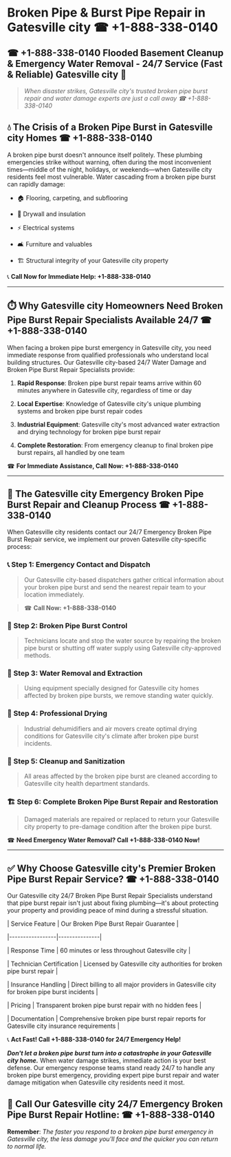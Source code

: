# Broken Pipe & Burst Pipe Repair in Gatesville city ☎ +1-888-338-0140  
## ☎ +1-888-338-0140 Flooded Basement Cleanup & Emergency Water Removal - 24/7 Service (Fast & Reliable) Gatesville city 🚨  

> *When disaster strikes, Gatesville city's trusted broken pipe burst repair and water damage experts are just a call away ☎ +1-888-338-0140*  

## 💧 The Crisis of a Broken Pipe Burst in Gatesville city Homes ☎ +1-888-338-0140  

A broken pipe burst doesn't announce itself politely. These plumbing emergencies strike without warning, often during the most inconvenient times—middle of the night, holidays, or weekends—when Gatesville city residents feel most vulnerable. Water cascading from a broken pipe burst can rapidly damage:  

* 🏠 Flooring, carpeting, and subflooring  
* 🧱 Drywall and insulation  
* ⚡ Electrical systems  
* 🛋️ Furniture and valuables  
* 🏗️ Structural integrity of your Gatesville city property  

📞 **Call Now for Immediate Help: +1-888-338-0140**  

---  

## ⏱️ Why Gatesville city Homeowners Need Broken Pipe Burst Repair Specialists Available 24/7 ☎ +1-888-338-0140  

When facing a broken pipe burst emergency in Gatesville city, you need immediate response from qualified professionals who understand local building structures. Our Gatesville city-based 24/7 Water Damage and Broken Pipe Burst Repair Specialists provide:  

1. **Rapid Response**: Broken pipe burst repair teams arrive within 60 minutes anywhere in Gatesville city, regardless of time or day  
2. **Local Expertise**: Knowledge of Gatesville city's unique plumbing systems and broken pipe burst repair codes  
3. **Industrial Equipment**: Gatesville city's most advanced water extraction and drying technology for broken pipe burst repair  
4. **Complete Restoration**: From emergency cleanup to final broken pipe burst repairs, all handled by one team  

☎ **For Immediate Assistance, Call Now: +1-888-338-0140**  

---  

## 🔧 The Gatesville city Emergency Broken Pipe Burst Repair and Cleanup Process ☎ +1-888-338-0140  

When Gatesville city residents contact our 24/7 Emergency Broken Pipe Burst Repair service, we implement our proven Gatesville city-specific process:  

### 📞 Step 1: Emergency Contact and Dispatch  
> Our Gatesville city-based dispatchers gather critical information about your broken pipe burst and send the nearest repair team to your location immediately.  
> ☎ **Call Now: +1-888-338-0140**  

### 🚿 Step 2: Broken Pipe Burst Control  
> Technicians locate and stop the water source by repairing the broken pipe burst or shutting off water supply using Gatesville city-approved methods.  

### 🌊 Step 3: Water Removal and Extraction  
> Using equipment specially designed for Gatesville city homes affected by broken pipe bursts, we remove standing water quickly.  

### 💨 Step 4: Professional Drying  
> Industrial dehumidifiers and air movers create optimal drying conditions for Gatesville city's climate after broken pipe burst incidents.  

### 🧼 Step 5: Cleanup and Sanitization  
> All areas affected by the broken pipe burst are cleaned according to Gatesville city health department standards.  

### 🏗️ Step 6: Complete Broken Pipe Burst Repair and Restoration  
> Damaged materials are repaired or replaced to return your Gatesville city property to pre-damage condition after the broken pipe burst.  

☎ **Need Emergency Water Removal? Call +1-888-338-0140 Now!**  

---  

## ✅ Why Choose Gatesville city's Premier Broken Pipe Burst Repair Service? ☎ +1-888-338-0140  

Our Gatesville city 24/7 Broken Pipe Burst Repair Specialists understand that pipe burst repair isn't just about fixing plumbing—it's about protecting your property and providing peace of mind during a stressful situation.  

| Service Feature | Our Broken Pipe Burst Repair Guarantee |  
|-----------------|---------------|  
| Response Time | 60 minutes or less throughout Gatesville city |  
| Technician Certification | Licensed by Gatesville city authorities for broken pipe burst repair |  
| Insurance Handling | Direct billing to all major providers in Gatesville city for broken pipe burst incidents |  
| Pricing | Transparent broken pipe burst repair with no hidden fees |  
| Documentation | Comprehensive broken pipe burst repair reports for Gatesville city insurance requirements |  

📞 **Act Fast! Call +1-888-338-0140 for 24/7 Emergency Help!**  

***Don't let a broken pipe burst turn into a catastrophe in your Gatesville city home.*** When water damage strikes, immediate action is your best defense. Our emergency response teams stand ready 24/7 to handle any broken pipe burst emergency, providing expert pipe burst repair and water damage mitigation when Gatesville city residents need it most.  

## 📱 Call Our Gatesville city 24/7 Emergency Broken Pipe Burst Repair Hotline: ☎ +1-888-338-0140  

**Remember**: *The faster you respond to a broken pipe burst emergency in Gatesville city, the less damage you'll face and the quicker you can return to normal life.*